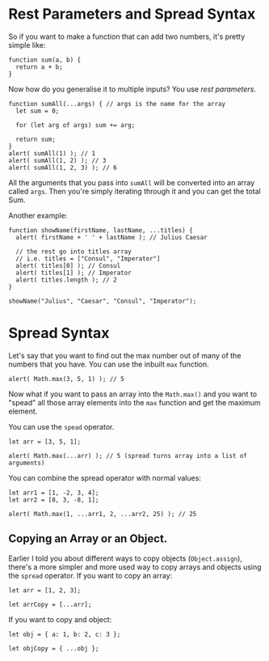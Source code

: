# Rest Parameters and Spread Syntax

So if you want to make a function that can add two numbers, it's pretty simple like: 
```
function sum(a, b) {
  return a + b;
}
```

Now how do you generalise it to multiple inputs? You use *rest parameters*. 
```
function sumAll(...args) { // args is the name for the array
  let sum = 0;

  for (let arg of args) sum += arg;

  return sum;
}
alert( sumAll(1) ); // 1
alert( sumAll(1, 2) ); // 3
alert( sumAll(1, 2, 3) ); // 6
```

All the arguments that you pass into `sumAll` will be converted into an array called `args`. Then you're simply iterating through it and you can get the total Sum. 

Another example: 
```
function showName(firstName, lastName, ...titles) {
  alert( firstName + ' ' + lastName ); // Julius Caesar

  // the rest go into titles array
  // i.e. titles = ["Consul", "Imperator"]
  alert( titles[0] ); // Consul
  alert( titles[1] ); // Imperator
  alert( titles.length ); // 2
}

showName("Julius", "Caesar", "Consul", "Imperator");
```

# Spread Syntax
Let's say that you want to find out the max number out of many of the numbers that you have. You can use the inbuilt `max` function. 
```
alert( Math.max(3, 5, 1) ); // 5
```

Now what if you want to pass an array into the `Math.max()` and you want to "spead" all those array elements into the `max` function and get the maximum element. 

You can use the `spead` operator. 
```
let arr = [3, 5, 1];

alert( Math.max(...arr) ); // 5 (spread turns array into a list of arguments)
```

You can combine the spread operator with normal values:
```
let arr1 = [1, -2, 3, 4];
let arr2 = [8, 3, -8, 1];

alert( Math.max(1, ...arr1, 2, ...arr2, 25) ); // 25
```

## Copying an Array or an Object. 
Earlier I told you about different ways to copy objects (`Object.assign`), there's a more simpler and more used way to copy arrays and objects using the `spread` operator. 
If you want to copy an array: 

```
let arr = [1, 2, 3];

let arrCopy = [...arr];
```

If you want to copy and object: 
```
let obj = { a: 1, b: 2, c: 3 };

let objCopy = { ...obj };
```





